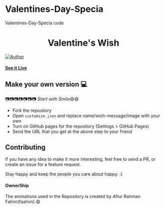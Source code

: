 # Valentines-Day-Specia
Valentines-Day-Specia code
<h1 align="center">
    Valentine's Wish
</h1>

[![Author](https://img.shields.io/badge/author-GovindCodes-green)](https://github.com/GovindCodes)


#### [See it Live](https://govindcodes.github.io/ValentineWish/)

## Make your own version :computer:

:camera::camera::camera::camera::camera::camera::camera:
*Start with Smile*:smile::smile:

* Fork the repository
* Open `customize.json` and replace name/wish-message/image with your own
* Turn on GitHub pages for the repository (Settings > GitHub Pages)
* Send the URL that you get at the above step to your friend


## Contributing

If you have any idea to make it more interesting, feel free to send a PR, or create an issue for a feature request.

Stay happy and keep the people you care about happy. :)

#### OwnerShip
 The animations used in the Repository is created by Afiur Rahman Fahim(faahim).:smile:
